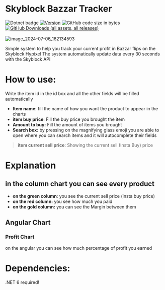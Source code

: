 # **Skyblock Bazzar Tracker**
![Dotnet badge](https://github.com/nadav26740/Skyblock-Bazzar-Tracker/actions/workflows/dotnet.yml/badge.svg)
[![Version](https://img.shields.io/badge/Version-0.2.5-blue?style=flat)](https://github.com/nadav26740/Skyblock-Bazzar-Tracker/releases)
![GitHub code size in bytes](https://img.shields.io/github/languages/code-size/nadav26740/Skyblock-Bazzar-Tracker?style=flat)
[![GitHub Downloads (all assets, all releases)](https://img.shields.io/github/downloads/nadav26740/Skyblock-Bazzar-Tracker/total?style=flat&logo=github)](https://github.com/nadav26740/Skyblock-Bazzar-Tracker/releases)
<br/>
<br/>
![image_2024-07-06_162134593](https://github.com/nadav26740/Skyblock-Bazzar-Tracker/assets/46380330/b958b29d-dc9f-40d5-adc9-4859324ba476)

Simple system to help you track your current profit in Bazzar flips on the Skyblock Hypixel
The system automatically update data every 30 seconds with the Skyblock API  

# **How to use:**
Write the item id in the id box and all the other fields will be filled automatically 

- **Item name**: fill the name of how you want the product to appear in the charts
- **item buy price**: Fill the buy price you brought the item
- **Amount to buy:** Fill the amount of items you brought
- **Search box:** by pressing on the magnifying glass emoji you are able to open where you can search items and it will autocomplete their fields 
> **item current sell price**: Showing the current sell (Insta Buy) price

# Explanation
## in the column chart you can see every product
- **on the green column**: you see the current sell price (insta buy price)
- **on the red column:** you see how much you paid
- **on the gold column:** you can see the Margin between them

## Angular Chart
### Profit Chart
on the angular you can see how much percentage of profit you earned

# Dependencies:
.NET 6 required!
